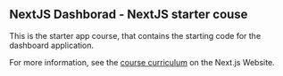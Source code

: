 ## NextJS Dashborad - NextJS starter couse

This is the starter app course, that contains the starting code for the dashboard application.

For more information, see the [course curriculum](https://nextjs.org/learn) on the Next.js Website.

